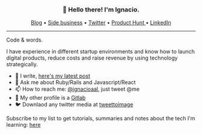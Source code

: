 <h3 align="center">👋 Hello there! I'm Ignacio.</h3>

<p align="center">
  <a href="https://ignacio.al">Blog</a> •
  <a href="https://www.tweettoimage.com/">Side business</a> •
  <a href="https://twitter.com/ignacioaal">Twitter</a> •
  <a href="https://www.producthunt.com/@ignacioaal/">Product Hunt </a> •
  <a href="https://www.linkedin.com/in/ignacioaal/">LinkedIn</a>
</p>

---

Code & words.

I have experience in different startup environments and know how to launch digital products, reduce costs and raise revenue by using technology strategically.
- 🔭  I write, [here's my latest post](https://www.ignacio.al/how-to-get-a-job-after-a-coding-bootcamp.html)
- 💬  Ask me about Ruby/Rails and Javascript/React 
- 📫  How to reach me: <a href="https://twitter.com/ignacioaal">@ignacioaal</a>, just tweet @me
- 🦊  My other profile is a [Gitlab](https://gitlab.com/nachoal)
- 🐦  Downlaod any twitter media at [tweettoimage](https://www.tweettoimage.com/twitter-image-downloader)

<span align="center">Subscribe to my list to get tutorials, summaries and notes about the tech I'm learning: [here](https://motivated-experimenter-9595.ck.page/fde0b71410) </span>

